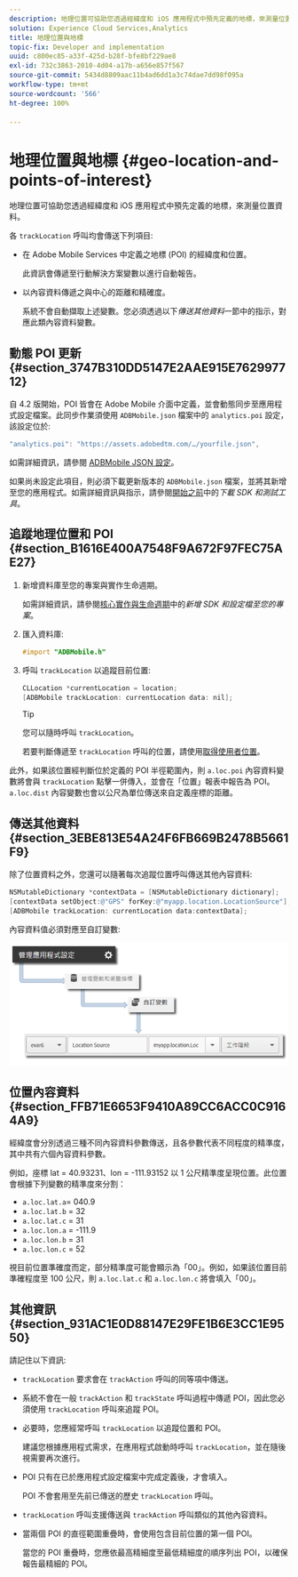 ```yaml
---
description: 地理位置可協助您透過經緯度和 iOS 應用程式中預先定義的地標，來測量位置資料。
solution: Experience Cloud Services,Analytics
title: 地理位置與地標
topic-fix: Developer and implementation
uuid: c800ec85-a33f-425d-b28f-bfe8bf229ae8
exl-id: 732c3863-2010-4d04-a17b-a656e857f567
source-git-commit: 5434d8809aac11b4ad6dd1a3c74dae7dd98f095a
workflow-type: tm+mt
source-wordcount: '566'
ht-degree: 100%

---
```


# 地理位置與地標 {#geo-location-and-points-of-interest}

地理位置可協助您透過經緯度和 iOS 應用程式中預先定義的地標，來測量位置資料。

各 `trackLocation` 呼叫均會傳送下列項目:

* 在 Adobe Mobile Services 中定義之地標 (POI) 的經緯度和位置。

   此資訊會傳遞至行動解決方案變數以進行自動報告。

* 以內容資料傳遞之與中心的距離和精確度。

   系統不會自動擷取上述變數。您必須透過以下&#x200B;*傳送其他資料*&#x200B;一節中的指示，對應此類內容資料變數。

## 動態 POI 更新 {#section_3747B310DD5147E2AAE915E762997712}

自 4.2 版開始，POI 皆會在 Adobe Mobile 介面中定義，並會動態同步至應用程式設定檔案。此同步作業須使用 `ADBMobile.json` 檔案中的 `analytics.poi` 設定，該設定位於:

```js
"analytics.poi": "https://assets.adobedtm.com/…/yourfile.json",
```

如需詳細資訊，請參閱 [ADBMobile JSON 設定](/help/ios/configuration/json-config/json-config.md)。

如果尚未設定此項目，則必須下載更新版本的 `ADBMobile.json` 檔案，並將其新增至您的應用程式。如需詳細資訊與指示，請參閱[開始之前](/help/ios/getting-started/requirements.md)中的&#x200B;*下載 SDK 和測試工具*。

## 追蹤地理位置和 POI {#section_B1616E400A7548F9A672F97FEC75AE27}

1. 新增資料庫至您的專案與實作生命週期。

   如需詳細資訊，請參閱[核心實作與生命週期](/help/ios/getting-started/dev-qs.md)中的&#x200B;*新增 SDK 和設定檔至您的專案*。
1. 匯入資料庫:

   ```objective-c
   #import "ADBMobile.h"
   ```

1. 呼叫 `trackLocation` 以追蹤目前位置:

   ```objective-c
   CLLocation *currentLocation = location; 
   [ADBMobile trackLocation: currentLocation data: nil]; 
   ```

   >[!TIP]
   >
   >您可以隨時呼叫 `trackLocation`。

   若要判斷傳遞至 `trackLocation` 呼叫的位置，請使用[取得使用者位置](https://developer.apple.com/Library/ios/documentation/UserExperience/Conceptual/LocationAwarenessPG/CoreLocation/CoreLocation.html)。

此外，如果該位置經判斷位於定義的 POI 半徑範圍內，則 `a.loc.poi` 內容資料變數將會與 `trackLocation` 點擊一併傳入，並會在「位置」報表中報告為 POI。`a.loc.dist` 內容變數也會以公尺為單位傳送來自定義座標的距離。

## 傳送其他資料 {#section_3EBE813E54A24F6FB669B2478B5661F9}

除了位置資料之外，您還可以隨著每次追蹤位置呼叫傳送其他內容資料:

```objective-c
NSMutableDictionary *contextData = [NSMutableDictionary dictionary]; 
[contextData setObject:@"GPS" forKey:@"myapp.location.LocationSource"]; 
[ADBMobile trackLocation: currentLocation data:contextData];
```

內容資料值必須對應至自訂變數:

![](assets/map-location-context-data.png)

## 位置內容資料 {#section_FFB71E6653F9410A89CC6ACC0C9164A9}

經緯度會分別透過三種不同內容資料參數傳送，且各參數代表不同程度的精準度，其中共有六個內容資料參數。

例如，座標 lat = 40.93231、lon = -111.93152 以 1 公尺精準度呈現位置。此位置會根據下列變數的精準度來分割：

* `a.loc.lat.a`= 040.9
* `a.loc.lat.b` = 32
* `a.loc.lat.c` = 31
* `a.loc.lon.a` = -111.9
* `a.loc.lon.b` = 31
* `a.loc.lon.c` = 52

視目前位置準確度而定，部分精準度可能會顯示為「00」。例如，如果該位置目前準確程度至 100 公尺，則 `a.loc.lat.c` 和 `a.loc.lon.c` 將會填入「00」。

## 其他資訊 {#section_931AC1E0D88147E29FE1B6E3CC1E9550}

請記住以下資訊:

* `trackLocation` 要求會在 `trackAction` 呼叫的同等項中傳送。

* 系統不會在一般 `trackAction` 和 `trackState` 呼叫過程中傳遞 POI，因此您必須使用 `trackLocation` 呼叫來追蹤 POI。

* 必要時，您應經常呼叫 `trackLocation` 以追蹤位置和 POI。

   建議您根據應用程式需求，在應用程式啟動時呼叫 `trackLocation`，並在隨後視需要再次進行。

* POI 只有在已於應用程式設定檔案中完成定義後，才會填入。

   POI 不會套用至先前已傳送的歷史 `trackLocation` 呼叫。
* `trackLocation` 呼叫支援傳送與 `trackAction` 呼叫類似的其他內容資料。

* 當兩個 POI 的直徑範圍重疊時，會使用包含目前位置的第一個 POI。

   當您的 POI 重疊時，您應依最高精細度至最低精細度的順序列出 POI，以確保報告最精細的 POI。
